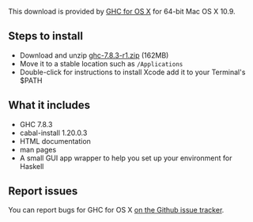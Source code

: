 This download is provided by
[GHC for OS X](http://ghcformacosx.github.io/) for 64-bit Mac OS X
10.9.

## Steps to install

* Download and unzip [ghc-7.8.3-r1.zip](https://github.com/ghcformacosx/ghc-dot-app/releases/download/v7.8.3-r1/ghc-7.8.3-r1.zip) (162MB)
* Move it to a stable location such as `/Applications`
* Double-click for instructions to install Xcode add it to your Terminal's $PATH

## What it includes

* GHC 7.8.3
* cabal-install 1.20.0.3
* HTML documentation
* man pages
* A small GUI app wrapper to help you set up your environment for Haskell

## Report issues

You can report bugs for GHC for OS X [on the Github issue tracker](https://github.com/ghcformacosx/ghc-dot-app/issues).

